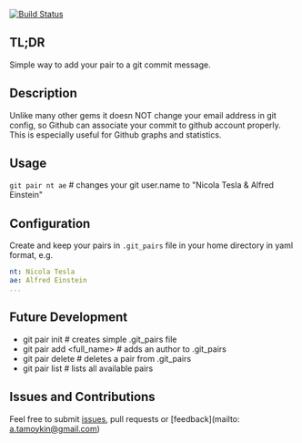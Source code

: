 [![Build Status](https://secure.travis-ci.org/fsproru/simple-git-pair.png)](http://travis-ci.org/fsproru/simple-git-pair)

## TL;DR
Simple way to add your pair to a git commit message.

## Description
Unlike many other gems it doesn NOT change your email address in git config, so Github can associate your commit to github account properly.
This is especially useful for Github graphs and statistics.

## Usage
`git pair nt ae` # changes your git user.name to "Nicola Tesla & Alfred Einstein"

## Configuration
Create and keep your pairs in `.git_pairs` file in your home directory in yaml format, e.g.
```yml
nt: Nicola Tesla
ae: Alfred Einstein
...
```

## Future Development
 - git pair init # creates simple .git_pairs file
 - git pair add <initial> <full_name> # adds an author to .git_pairs
 - git pair delete <initial> # deletes a pair from .git_pairs
 - git pair list # lists all available pairs

## Issues and Contributions
Feel free to submit [issues](https://github.com/fsproru/simple-git-pair/issues), pull requests or [feedback](mailto: a.tamoykin@gmail.com)